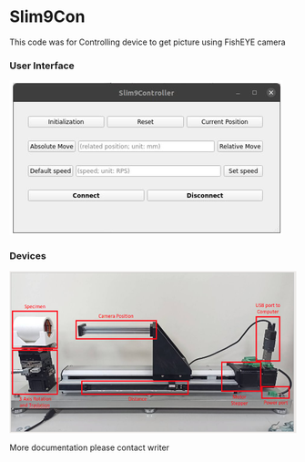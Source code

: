 # Slim9Con
This code was for Controlling device to get picture using FishEYE camera
### User Interface
![img_1.png](img_1.png)
### Devices
![img.png](img.png)

More documentation please contact writer
